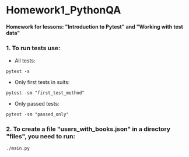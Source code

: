 # Homework1_PythonQA

#### Homework for lessons: "Introduction to Pytest" and "Working with test data"

### 1. To run tests use:

- All tests:

`pytest -s`

- Only first tests in suits:

`pytest -sm "first_test_method"`

- Only passed tests:

`pytest -sm "passed_only"`
  

### 2. To create a file "users_with_books.json" in a directory "files", you need to run:
`./main.py`